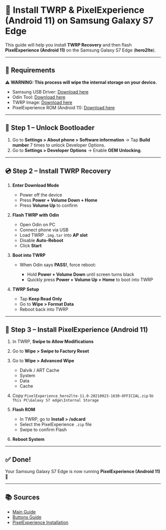# 📱 Install TWRP & PixelExperience (Android 11) on Samsung Galaxy S7 Edge

This guide will help you install **TWRP Recovery** and then flash **PixelExperience (Android 11)** on the Samsung Galaxy S7 Edge (**hero2lte**).

---

## 🔧 Requirements

⚠️ **WARNING: This process will wipe the internal storage on your device.**

* Samsung USB Driver: [Download here](https://developer.samsung.com/android-usb-driver)
* Odin Tool: [Download here](https://samsungodin.com/download)
* TWRP Image: [Download here](https://dl.twrp.me/hero2ltekor/twrp-3.7.0_9-0-hero2ltekor.img.tar.html)
* PixelExperience ROM (Android 11): [Download here](https://get.pixelexperience.org/changelog/hero2lte/PixelExperience_hero2lte-11.0-20210923-1630-OFFICIAL.zip)

---

## 🚀 Step 1 – Unlock Bootloader

1. Go to **Settings > About phone > Software information**
   → Tap **Build number** 7 times to unlock Developer Options.
2. Go to **Settings > Developer Options**
   → Enable **OEM Unlocking**.

---

## 💿 Step 2 – Install TWRP Recovery

1. **Enter Download Mode**

   * Power off the device
   * Press **Power + Volume Down + Home**
   * Press **Volume Up** to confirm

2. **Flash TWRP with Odin**

   * Open Odin on PC
   * Connect phone via USB
   * Load TWRP `.img.tar` into **AP slot**
   * Disable **Auto-Reboot**
   * Click **Start**

3. **Boot into TWRP**

   * When Odin says **PASS!**, force reboot:

     * Hold **Power + Volume Down** until screen turns black
     * Quickly press **Power + Volume Up + Home** to boot into TWRP

4. **TWRP Setup**

   * Tap **Keep Read Only**
   * Go to **Wipe > Format Data**
   * Reboot back into TWRP

---

## 📲 Step 3 – Install PixelExperience (Android 11)

1. In TWRP, **Swipe to Allow Modifications**
2. Go to **Wipe > Swipe to Factory Reset**
3. Go to **Wipe > Advanced Wipe**
   * Dalvik / ART Cache
   * System
   * Data
   * Cache
4. Copy `PixelExperience_hero2lte-11.0-20210923-1630-OFFICIAL.zip` to `This PC\Galaxy S7 edge\Internal Storage`

5. **Flash ROM**

   * In TWRP, go to **Install > /sdcard**
   * Select the PixelExperience `.zip` file
   * Swipe to confirm Flash

6. **Reboot System**

---

## ✅ Done!

Your Samsung Galaxy S7 Edge is now running **PixelExperience (Android 11)** 🎉

---

## 📚 Sources

* [Main Guide](https://xdaforums.com/t/basic-guide-to-installing-twrp-root-and-rom-via-odin-on-s7-amd-s7-edge.3872644/)
* [Buttons Guide](https://www.youtube.com/watch?v=fqDxBSRLEbQ)
* [PixelExperience Installation](https://www.youtube.com/watch?v=Iu4xbmvABsY)
